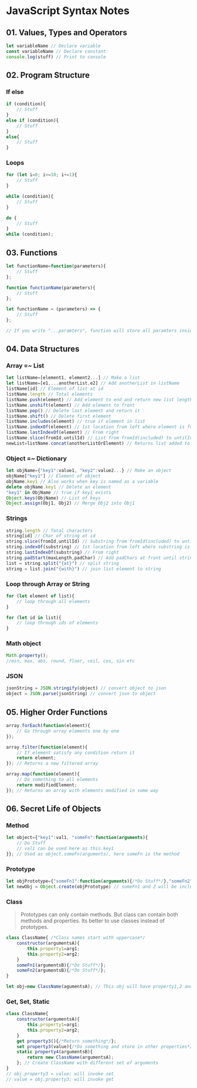 # JavaScript Syntax Notes

## 01. Values, Types and Operators

```js
let variableName // Declare variable
const variableName // Declare constant
console.log(stuff) // Print to console
```

## 02. Program Structure

### If else

```js
if (condition){
	// Stuff
}
else if (condition){
	// Stuff
}
else{
	// Stuff
}
```

### Loops

```js
for (let i=0; i<=10; i+=1){
	// Stuff
}

while (condition){
	// Stuff
}

do {
	// Stuff
}
while (condition);
```

## 03. Functions

```js
let functionName=function(parameters){
	// Stuff
};

function functionName(parameters){
	// Stuff
};

let functionName = (parameters) => {
	// Stuff
};

// If you write "...paramters", function will store all paramters inside the parameters list
```

## 04. Data Structures

### Array =~ List

```js
let listName=[element1, element2...] // Make a list
let listName=[e1,...anotherList,e2] // Add anotherList in listName
listName[id] // Element of list at id
listName.length // Total elements
listName.push(element) // Add element to end and return new list length
listName.unshift(element) // Add element to front
listName.pop() // Delete last element and return it
listName.shift() // Delete first element
listName.includes(element) // true if element in list
listName.indexOf(element) // 1st location from left where element is found, -1 if not found
listName.lastIndexOf(element) // From right
listName.slice(fromId,untilId) // List from fromId(included) to untilId(not included, default until end)
newList=listName.concat(anotherListOrElement) // Returns list added to another list
```

### Object =~ Dictionary

```js
let objName={"key1":value1, "key2":value2...} // Make an object
objName["key1"] // Element of object
objName.key1 // Also works when key is named as a variable
delete objName.key1 // Delete an element
"key1" in ObjName // true if key1 exists
Object.keys(ObjName) // List of keys
Object.assign(Obj1, Obj2) // Merge Obj2 into Obj1
```

### Strings

```js
string.length // Total characters
string[id] // Char of string at id
string.slice(fromId,untilId) // Substring from fromId(included) to untilId(not included, default until end)
string.indexOf(substring) // 1st location from left where substring is found, -1 if not found
string.lastIndexOf(substring) // From right
string.padStart(maxLength,padChar) // Add padChars at front until string is of maxLength
list = string.split("{at}") // split string
string = list.join("{with}") // join list element to string
```

### Loop through Array or String

```js
for (let element of list){
	// loop through all elements
}

for (let id in list){
	// loop through ids of elements
}
```

### Math object

```js
Math.property();
//min, max, abs, round, floor, ceil, cos, sin etc
```

### JSON

```js
jsonString = JSON.stringify(object) // convert object to json
object = JSON.parse(jsonString) // convert json to object
```

## 05. Higher Order Functions

```js
array.forEach(function(element){
	// Go through array elements one by one
});

array.filter(function(element){
	// If element satisfy any condition return it
	return element;
}); // Returns a new filtered array

array.map(function(element){
	// Do something to all elements
	return modifiedElement;
}); // Returns an array with elements modified in some way
```

## 06. Secret Life of Objects

### Method

```js
let object={"key1":val1, "someFn":function(arguments){
	// Do Stuff
	// val1 can be used here as this.key1
}}; // Used as object.someFn(arguments), here someFn is the method
```

### Prototype

```js
let objPrototype={"someFn1":function(arguments){/*Do Stuff*/},"someFn2":function(arguments){/*Do Stuff*/}};
let newObj = Object.create(objPrototype) // someFn1 and 2 will be included by default with newObj
```

### Class

> Prototypes can only contain methods. But class can contain both methods and properties. Its better to use classes instead of prototypes.

```js
class ClassName{ /*Class names start with uppercase*/
	constructor(argumentsA){
		this.property1=arg1;
		this.property2=arg2;
	}
	someFn1(argumentsB){/*Do Stuff*/};
	someFn2(argumentsB){/*Do Stuff*/};
}

let obj=new ClassName(agumentsA); // This obj will have property1,2 and someFn1,2
```

### Get, Set, Static

```js
class ClassName{
	constructor(argumentsA){
		this.property1=arg1;
		this.property2=arg2;
	}
	get property3(){/*Return something*/};
	set property3(value){/*Do something and store in other properties*/};
	static property4(argumentsB){
		return new ClassName(argumentsA);
	}; // Create ClassName with different set of arguments
}
// obj.property3 = value; will invoke set
// value = obj.property3; will invoke get 
```